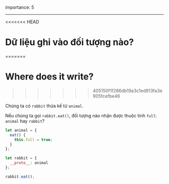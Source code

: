 importance: 5

---

<<<<<<< HEAD
# Dữ liệu ghi vào đối tượng nào?
=======
# Where does it write?
>>>>>>> 405150f1f286db19a3c1ed913fa3e905fcefbe46

Chúng ta có `rabbit` thừa kế từ `animal`.

Nếu chúng ta gọi `rabbit.eat()`, đối tượng nào nhận được thuộc tính `full`: `animal` hay `rabbit`? 

```js
let animal = {
  eat() {
    this.full = true;
  }
};

let rabbit = {
  __proto__: animal
};

rabbit.eat();
```

